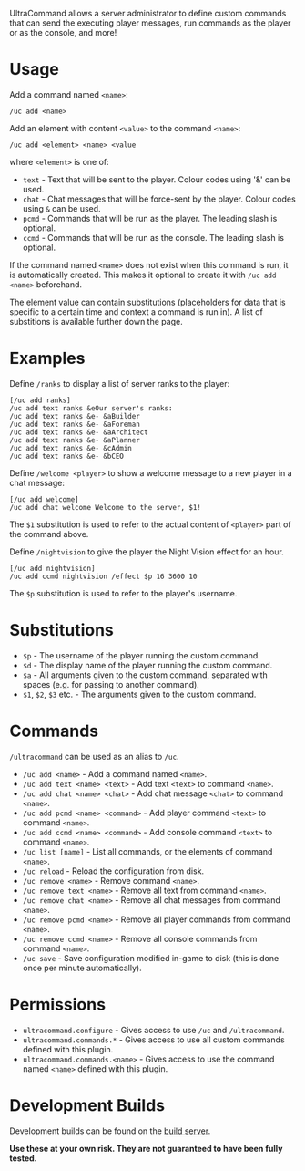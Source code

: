 UltraCommand allows a server administrator to define custom commands that can send the executing player messages, run commands as the player or as the console, and more!

# Usage

Add a command named `<name>`:

    /uc add <name>

Add an element with content `<value>` to the command `<name>`:

    /uc add <element> <name> <value

where `<element>` is one of:

* `text` - Text that will be sent to the player. Colour codes using '&' can be used.
* `chat` - Chat messages that will be force-sent by the player. Colour codes using `&` can be used.
* `pcmd` - Commands that will be run as the player. The leading slash is optional.
* `ccmd` - Commands that will be run as the console. The leading slash is optional.

If the command named `<name>` does not exist when this command is run, it is automatically created. This makes it optional to create it with `/uc add <name>` beforehand.

The element value can contain substitutions (placeholders for data that is specific to a certain time and context a command is run in). A list of substitions is available further down the page.

# Examples

Define `/ranks` to display a list of server ranks to the player:

    [/uc add ranks]
    /uc add text ranks &eOur server's ranks:
    /uc add text ranks &e- &aBuilder
    /uc add text ranks &e- &aForeman
    /uc add text ranks &e- &aArchitect
    /uc add text ranks &e- &aPlanner
    /uc add text ranks &e- &cAdmin
    /uc add text ranks &e- &bCEO

Define `/welcome <player>` to show a welcome message to a new player in a chat message:

    [/uc add welcome]
    /uc add chat welcome Welcome to the server, $1!

The `$1` substitution is used to refer to the actual content of `<player>` part of the command above.

Define `/nightvision` to give the player the Night Vision effect for an hour.

    [/uc add nightvision]
    /uc add ccmd nightvision /effect $p 16 3600 10

The `$p` substitution is used to refer to the player's username.

# Substitutions

* `$p` - The username of the player running the custom command.
* `$d` - The display name of the player running the custom command.
* `$a` - All arguments given to the custom command, separated with spaces (e.g. for passing to another command).
* `$1`, `$2`, `$3` etc. - The arguments given to the custom command.

# Commands

`/ultracommand` can be used as an alias to `/uc`.

* `/uc add <name>` - Add a command named `<name>`.
* `/uc add text <name> <text>` - Add text `<text>` to command `<name>`.
* `/uc add chat <name> <chat>` - Add chat message `<chat>` to command `<name>`.
* `/uc add pcmd <name> <command>` - Add player command `<text>` to command `<name>`.
* `/uc add ccmd <name> <command>` - Add console command `<text>` to command `<name>`.
* `/uc list [name]` - List all commands, or the elements of command `<name>`.
* `/uc reload` - Reload the configuration from disk.
* `/uc remove <name>` - Remove command `<name>`.
* `/uc remove text <name>` - Remove all text from command `<name>`.
* `/uc remove chat <name>` - Remove all chat messages from command `<name>`.
* `/uc remove pcmd <name>` - Remove all player commands from command `<name>`.
* `/uc remove ccmd <name>` - Remove all console commands from command `<name>`.
* `/uc save` - Save configuration modified in-game to disk (this is done once per minute automatically).

# Permissions

* `ultracommand.configure` - Gives access to use `/uc` and `/ultracommand`.
* `ultracommand.commands.*` - Gives access to use all custom commands defined with this plugin.
* `ultracommand.commands.<name>` - Gives access to use the command named `<name>` defined with this plugin.

# Development Builds

Development builds can be found on the [build server][build-server].

**Use these at your own risk. They are not guaranteed to have been fully tested.**

[build-server]: http://bukkit.kierdavis.com/UltraCommand/

